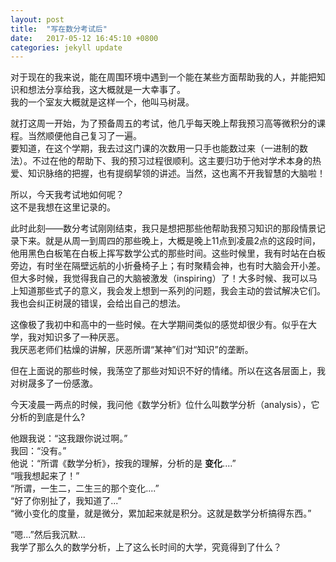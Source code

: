 ```yaml
---
layout: post
title:  "写在数分考试后"
date:   2017-05-12 16:45:10 +0800
categories: jekyll update
---
```


对于现在的我来说，能在周围环境中遇到一个能在某些方面帮助我的人，并能把知识和想法分享给我，这大概就是一大幸事了。   
我的一个室友大概就是这样一个，他叫马树晟。

就打这周一开始，为了预备周五的考试，他几乎每天晚上帮我预习高等微积分的课程。当然顺便他自己复习了一遍。   
要知道，在这个学期，我去过这门课的次数用一只手也能数过来（一进制的数法）。不过在他的帮助下、我的预习过程很顺利。这主要归功于他对学术本身的热爱、知识脉络的把握，也有提纲挈领的讲述。当然，这也离不开我智慧的大脑啦！

所以，今天我考试地如何呢？   
这不是我想在这里记录的。    

此时此刻——数分考试刚刚结束，我只是想把那些他帮助我预习知识的那段情景记录下来。就是从周一到周四的那些晚上，大概是晚上11点到凌晨2点的这段时间，他用黑色白板笔在白板上挥写数学公式的那些时间。这些时候里，我有时站在白板旁边，有时坐在隔壁远航的小折叠椅子上；有时聚精会神，也有时大脑会开小差。但大多时候，我觉得我自己的大脑被激发（inspiring）了！大多时候、我可以马上知道那些式子的意义，我会发上想到一系列的问题，我会主动的尝试解决它们。我也会纠正树晟的错误，会给出自己的想法。

这像极了我初中和高中的一些时候。在大学期间类似的感觉却很少有。似乎在大学，我对知识多了一种厌恶。   
我厌恶老师们枯燥的讲解，厌恶所谓“某神”们对“知识”的垄断。

但在上面说的那些时候，我荡空了那些对知识不好的情绪。所以在这各层面上，我对树晟多了一份感激。

今天凌晨一两点的时候，我问他《数学分析》位什么叫数学分析（analysis），它分析的到底是什么?

他跟我说：“这我跟你说过啊。”   
我回：“没有。”   
他说：“所谓《数学分析》，按我的理解，分析的是 **变化**....”   
“哦我想起来了！”   
“所谓，一生二，二生三的那个变化....”    
“好了你别扯了，我知道了...”   
“微小变化的度量，就是微分，累加起来就是积分。这就是数学分析搞得东西。”    

“嗯...”然后我沉默...    
我学了那么久的数学分析，上了这么长时间的大学，究竟得到了什么？
